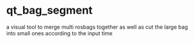 # qt_bag_segment
a visual tool to merge multi rosbags together as well as cut the large bag into small ones according to the input time

